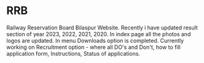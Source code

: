 # RRB
Railway Reservation Board Bilaspur Website.
Recently  i have updated result section of year 2023, 2022, 2021, 2020.
In index page all the photos and logos are updated.
In menu Downloads option is completed.
Currently working on Recruitment option - where all DO's and Don't, how to fill application form,  Instructions, Status of applications.
